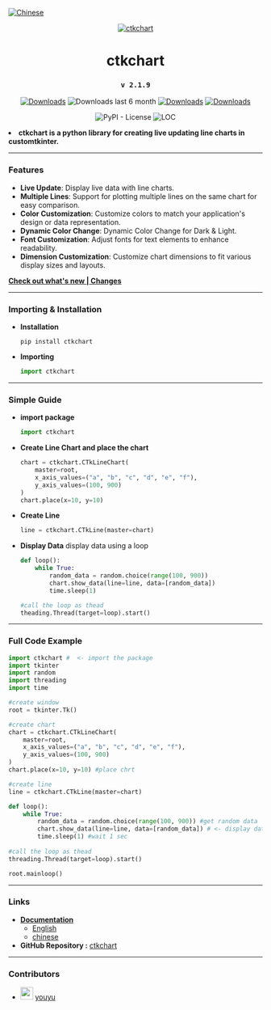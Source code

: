 [![Chinese](https://img.shields.io/badge/Language-中文-red)](https://github.com/Thisal-D/ctkchart/blob/main/README_zh.md)


<div align="center">

[![ctkchart](https://snyk.io/advisor/python/ctkchart/badge.svg)](https://snyk.io/advisor/python/ctkchart)

# ctkchart

### `v 2.1.9`

[![Downloads](https://static.pepy.tech/badge/ctkchart)](https://pepy.tech/project/ctkchart) ![Downloads last 6 month](https://static.pepy.tech/personalized-badge/ctkchart?period=total&units=international_system&left_color=grey&right_color=BLUE&left_text=downloads%20last%206%20month) [![Downloads](https://static.pepy.tech/badge/ctkchart/month)](https://pepy.tech/project/ctkchart) [![Downloads](https://static.pepy.tech/badge/ctkchart/week)](https://pepy.tech/project/ctkchart)


![PyPI - License](https://img.shields.io/badge/license-MIT-blue)
![LOC](https://tokei.rs/b1/github/Thisal-D/ctkchart?category=lines)

</div>

**<li>ctkchart is a  python library for creating live updating line charts in customtkinter.</li>**

---

### Features

- **Live Update**: Display live data with line charts.
- **Multiple Lines**: Support for plotting multiple lines on the same chart for easy comparison.
- **Color Customization**: Customize colors to match your application's design or data representation.
- **Dynamic Color Change**: Dynamic Color Change for Dark & Light.
- **Font Customization**: Adjust fonts for text elements to enhance readability.
- **Dimension Customization**: Customize chart dimensions to fit various display sizes and layouts.

[**Check out what's new | Changes**](https://github.com/Thisal-D/ctkchart/blob/main/CHANGES_en.md)

---

### Importing & Installation
* **Installation**
    ```
    pip install ctkchart
    ```

* **Importing**
    ``` python
    import ctkchart
    ```

---

### Simple Guide
- **import package**
    ``` python
    import ctkchart
    ```

- **Create Line Chart and place the chart**
    ``` python
    chart = ctkchart.CTkLineChart(
        master=root,
        x_axis_values=("a", "b", "c", "d", "e", "f"),
        y_axis_values=(100, 900)
    )
    chart.place(x=10, y=10)
    ```

- **Create Line**
    ``` python
    line = ctkchart.CTkLine(master=chart)
    ```

- **Display Data**
    display data using a loop
    ``` python
    def loop():
        while True:
            random_data = random.choice(range(100, 900))
            chart.show_data(line=line, data=[random_data])
            time.sleep(1)
    
    #call the loop as thead
    theading.Thread(target=loop).start()
    ```

---

### Full Code Example
``` python
import ctkchart #  <- import the package
import tkinter
import random
import threading
import time

#create window
root = tkinter.Tk()

#create chart
chart = ctkchart.CTkLineChart(
    master=root,
    x_axis_values=("a", "b", "c", "d", "e", "f"),
    y_axis_values=(100, 900)
)
chart.place(x=10, y=10) #place chrt

#create line
line = ctkchart.CTkLine(master=chart)

def loop():
    while True:
        random_data = random.choice(range(100, 900)) #get random data
        chart.show_data(line=line, data=[random_data]) # <- display data using chart 
        time.sleep(1) #wait 1 sec
        
#call the loop as thead
threading.Thread(target=loop).start()

root.mainloop()
```

---

### Links

- [**Documentation**](https://github.com/Thisal-D/ctkchart/blob/main/documentation/)
    - [English](https://github.com/Thisal-D/ctkchart/blob/main/documentation/DOCUMENTATION_en.md)
    - [chinese](https://github.com/Thisal-D/ctkchart/blob/main/documentation/DOCUMENTATION_zh.md)
- **GitHub Repository :** [ctkchart](https://github.com/Thisal-D/ctkchart)

---

### Contributors
- [<img src="https://github.com/childeyouyu.png?size=25" width="25">](https://github.com/childeyouyu) [youyu](https://github.com/childeyouyu)
